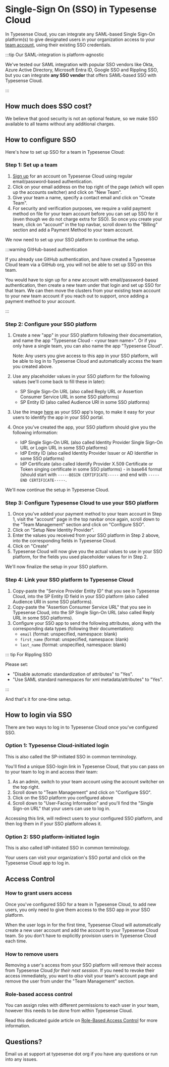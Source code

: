# Single-Sign On (SSO) in Typesense Cloud

In Typesense Cloud, you can integrate any SAML-based Single Sign-On platform(s) to give designated users in your organization access to your [team account](./team-accounts.md), 
using their existing SSO credentials.

:::tip Our SAML-integration is platform-agnostic

We've tested our SAML integration with popular SSO vendors like Okta, Azure Active Directory, Microsoft Entra ID, Google SSO and Rippling SSO,
but you can integrate **any SSO vendor** that offers SAML-based SSO with Typesense Cloud.

:::

## How much does SSO cost?

We believe that good security is not an optional feature, so we make SSO available to all teams without any additional charges.

## How to configure SSO

Here's how to set up SSO for a team in Typesense Cloud:

### Step 1: Set up a team

1. [Sign up](https://cloud.typesense.org/signup) for an account on Typesense Cloud using regular email/password-based authentication.
2. Click on your email address on the top right of the page (which will open up the accounts switcher) and click on "New Team".
3. Give your team a name, specify a contact email and click on "Create Team".
4. For security and verification purposes, we require a valid payment method on file for your team account before you can set up SSO for it (even though we do not charge extra for SSO).
   So once you create your team, click on "account" in the top navbar, scroll down to the "Billing" section and add a Payment Method to your team account.

We now need to set up your SSO platform to continue the setup.

:::warning GitHub-based authentication

If you already use GitHub authentication, and have created a Typesense Cloud team via a GitHub org, you will not be able to set up SSO on this team. 

You would have to sign up for a new account with email/password-based authentication, then create a new team under that login and set up SSO for that team.
We can then move the clusters from your existing team account to your new team account if you reach out to support, once adding a payment method to your account.

:::

### Step 2: Configure your SSO platform

1. Create a new "app" in your SSO platform following their documentation, and name the app "Typesense Cloud - \<your team name\>". Or if you only have a single team, you can also name the app "Typesense Cloud". 

   Note: Any users you give access to this app in your SSO platform, will be able to log in to Typesense Cloud and automatically access the team you created above.

2. Use any placeholder values in your SSO platform for the following values (we'll come back to fill these in later): 
   
   - SP Single Sign-On URL (also called Reply URL or Assertion Consumer Service URL in some SSO platforms)
   - SP Entity ID (also called Audience URI in some SSO platforms)

3. Use the image [here](/docs/images/typesense_cloud_logo.svg) as your SSO app's logo, to make it easy for your users to identify the app in your SSO portal.

4. Once you've created the app, your SSO platform should give you the following information:

   - IdP Single Sign-On URL (also called Identity Provider Single Sign-On URL or Login URL in some SSO platforms)
   - IdP Entity ID (also called Identity Provider Issuer or AD Identifier in some SSO platforms)
   - IdP Certificate (also called Identify Provider X.509 Certificate or Token singing certificate in some SSO platforms) - in base64 format (should start with `-----BEGIN CERTIFICATE-----` and end with `-----END CERTIFICATE-----`.

We'll now continue the setup in Typesense Cloud. 

### Step 3: Configure Typesense Cloud to use your SSO platform

1. Once you've added your payment method to your team account in Step 1, visit the "account" page in the top navbar once again, scroll down to the "Team Management" section and click on "Configure SSO".
2. Click on "Setup New Identity Provider".
3. Enter the values you received from your SSO platform in Step 2 above, into the corresponding fields in Typesense Cloud.
4. Click on "Create"
5. Typesense Cloud will now give you the actual values to use in your SSO platform, for the fields you used placeholder values for in Step 2. 

We'll now finalize the setup in your SSO platform.

### Step 4: Link your SSO platform to Typesense Cloud

1. Copy-paste the "Service Provider Entity ID" that you see in Typesense Cloud, into the SP Entity ID field in your SSO platform (also called Audience URI in some SSO platforms).
2. Copy-paste the "Assertion Consumer Service URL" that you see in Typesense Cloud, into the SP Single Sign-On URL (also called Reply URL in some SSO platforms).
3. Configure your SSO app to send the following attributes, along with the corresponding data types (following their documentation):
   - `email` (format: unspecified, namespace: blank)
   - `first_name` (format: unspecified, namespace: blank)
   - `last_name` (format: unspecified, namespace: blank)

::: tip For Rippling SSO

Please set:

- "Disable automatic standardization of attributes" to "Yes".
- "Use SAML standard namespaces for xml metadata/attributes" to "Yes".

:::

And that's it for one-time setup.

## How to login via SSO

There are two ways to log in to Typesense Cloud once you've configured SSO. 

### Option 1: Typesense Cloud-initiated login

This is also called the SP-initiated SSO in common terminology. 

You'll find a unique SSO-login link in Typesense Cloud, that you can pass on to your team to log in and access their team: 

1. As an admin, switch to your team account using the account switcher on the top right.
2. Scroll down to "Team Management" and click on "Configure SSO".
3. Click on the SSO platform you configured above
4. Scroll down to "User-Facing Information" and you'll find the "Single Sign-on URL" that your users can use to log in.

Accessing this link, will redirect users to your configured SSO platform, and then log them in if your SSO platform allows it.

### Option 2: SSO platform-initiated login

This is also called IdP-initiated SSO in common terminology.

Your users can visit your organization's SSO portal and click on the Typesense Cloud app to log in.

## Access Control

### How to grant users access

Once you've configured SSO for a team in Typesense Cloud, to add new users, you only need to give them access to the SSO app in your SSO platform. 

When the user logs in for the first time, Typesense Cloud will automatically create a new user account and add the account to your Typesense Cloud team. 
So you don't have to explicitly provision users in Typesense Cloud each time. 

### How to remove users

Removing a user's access from your SSO platform will remove their access from Typesense Cloud _for their next session_. 
If you need to revoke their access immediately, you want to _also_ visit your team's account page and remove the user from under the "Team Management" section. 

### Role-based access control

You can assign roles with different permissions to each user in your team, however this needs to be done from within Typesense Cloud.

Read this dedicated guide article on [Role-Based Access Control](./role-based-access-control-admin-dashboard.md) for more information.

## Questions?

Email us at support at typesense dot org if you have any questions or run into any issues.